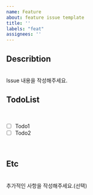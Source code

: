 ```yaml
---
name: Feature
about: feature issue template
title: ''
labels: "feat"
assignees: ''
---
```


## Describtion

<br>
Issue 내용을 작성해주세요.
<br>

## TodoList

<br>

- [ ] Todo1
- [ ] Todo2

<br>

## Etc

<br>
추가적인 사항을 작성해주세요.(선택)
<br>
